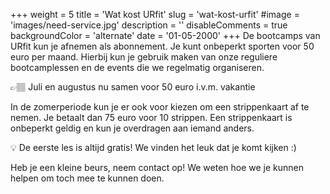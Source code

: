 +++
weight = 5
title = 'Wat kost URfit'
slug = 'wat-kost-urfit'
#image = 'images/need-service.jpg'
description = ''
disableComments = true
backgroundColor = 'alternate'
date = '01-05-2000'
+++ 
De bootcamps van URfit kun je afnemen als abonnement. Je kunt onbeperkt sporten voor 50 euro per maand. Hierbij kun je gebruik maken van onze reguliere bootcamplessen en de events die we regelmatig organiseren.

<p class="box">
👉🏽 Juli en augustus nu samen voor 50 euro i.v.m. vakantie
</p>

In de zomerperiode kun je er ook voor kiezen om een strippenkaart af te nemen. Je betaalt dan 75 euro voor 10 strippen. Een strippenkaart is onbeperkt geldig en kun je overdragen aan iemand anders.

<p class="box">
💡 De eerste les is altijd gratis! We vinden het leuk dat je komt kijken :)
</p>

Heb je een kleine beurs, neem contact op! We weten hoe we je kunnen helpen om toch mee te kunnen doen.